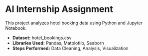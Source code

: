 # AI Internship Assignment  
This project analyzes hotel booking data using Python and Jupyter Notebook.  
- **Dataset:** hotel_bookings.csv  
- **Libraries Used:** Pandas, Matplotlib, Seaborn  
- **Steps Performed:** Data Cleaning, Analysis, Visualization  

